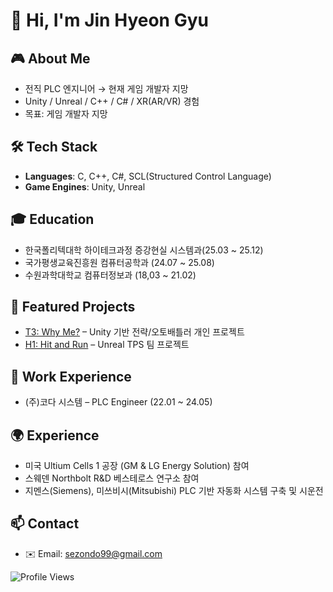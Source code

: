 # 👋 Hi, I'm Jin Hyeon Gyu

## 🎮 About Me
- 전직 PLC 엔지니어 → 현재 게임 개발자 지망
- Unity / Unreal / C++ / C# / XR(AR/VR) 경험
- 목표: 게임 개발자 지망

## 🛠 Tech Stack
- **Languages**: C, C++, C#, SCL(Structured Control Language)
- **Game Engines**: Unity, Unreal

## 🎓 Education
- 한국폴리텍대학 하이테크과정 증강현실 시스템과(25.03 ~ 25.12)
- 국가평생교육진흥원 컴퓨터공학과 (24.07 ~ 25.08)
- 수원과학대학교 컴퓨터정보과 (18,03 ~ 21.02)

## 🚀 Featured Projects
- [T3: Why Me?](https://github.com/sezondo/T3_Why_Me_unuty) – Unity 기반 전략/오토배틀러 개인 프로젝트
- [H1: Hit and Run](https://github.com/sezondo/H1_hitAndRun_Unreal) – Unreal TPS 팀 프로젝트

## 💼 Work Experience
- (주)코다 시스템 – PLC Engineer (22.01 ~ 24.05)

## 🌍 Experience
- 미국 Ultium Cells 1 공장 (GM & LG Energy Solution) 참여
- 스웨덴 Northbolt R&D 베스테로스 연구소 참여
- 지멘스(Siemens), 미쓰비시(Mitsubishi) PLC 기반 자동화 시스템 구축 및 시운전

## 📫 Contact
- ✉️ Email: sezondo99@gmail.com



![Profile Views](https://komarev.com/ghpvc/?username=sezondo&label=Profile%20views&color=0e75b6&style=flat)

